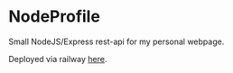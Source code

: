 # NodeProfile

Small NodeJS/Express rest-api for my personal webpage.

Deployed via railway [here](https://nodeprofile-production.up.railway.app/).
